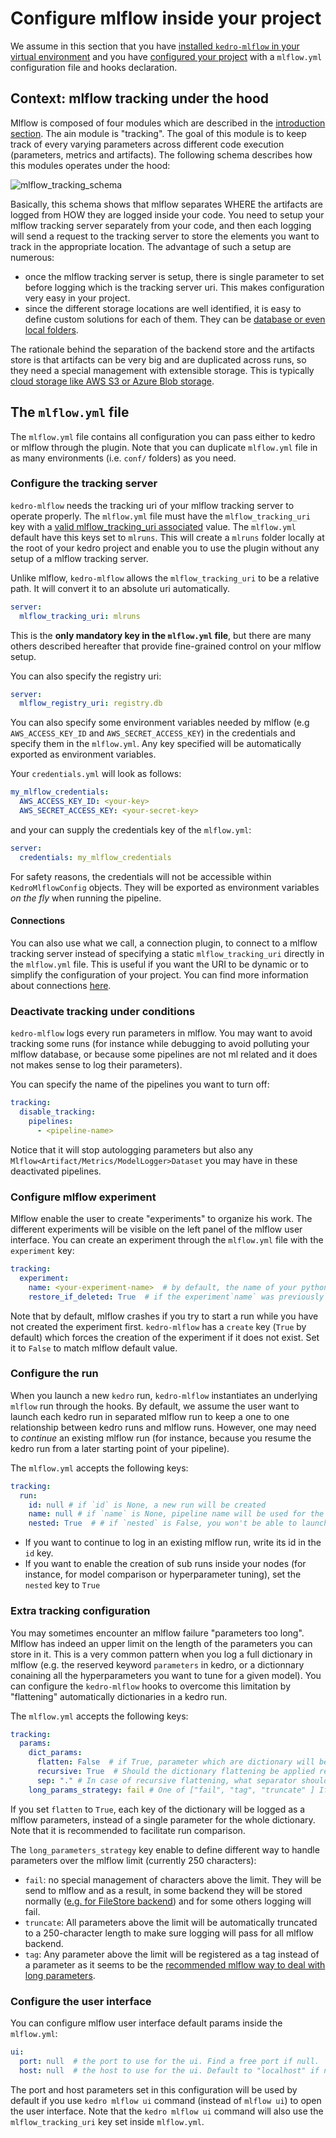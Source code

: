 # Configure mlflow inside your project

We assume in this section that you have [installed `kedro-mlflow` in your virtual environment](../02_installation/01_installation.md) and you have [configured your project](../02_installation/02_setup.md) with a `mlflow.yml` configuration file and hooks declaration.

## Context: mlflow tracking under the hood

Mlflow is composed of four modules which are described in the [introduction section](../01_introduction/01_introduction.md). The ain module is "tracking". The goal of this module is to keep track of every varying parameters across different code execution (parameters, metrics and artifacts). The following schema describes how this modules operates under the hood:

![mlflow_tracking_schema](../imgs/mlflow_tracking_schema.png)

Basically, this schema shows that mlflow separates WHERE the artifacts are logged from HOW they are logged inside your code. You need to setup your mlflow tracking server separately from your code, and then each logging will send a request to the tracking server to store the elements you want to track in the appropriate location. The advantage of such a setup are numerous:

- once the mlflow tracking server is setup, there is single parameter to set before logging which is the tracking server uri. This makes configuration very easy in your project.
- since the different storage locations are well identified, it is easy to define custom solutions for each of them. They can be [database or even local folders](https://mlflow.org/docs/latest/tracking.html#mlflow-tracking-servers).

The rationale behind the separation of the backend store and the artifacts store is that artifacts can be very big and are duplicated across runs, so they need a special management with extensible storage. This is typically [cloud storage like AWS S3 or Azure Blob storage](https://mlflow.org/docs/latest/tracking.html#id10).

## The ``mlflow.yml`` file

The ``mlflow.yml`` file contains all configuration you can pass either to kedro or mlflow through the plugin. Note that you can duplicate `mlflow.yml` file in as many  environments (i.e. `conf/` folders) as you need.

### Configure the tracking server

``kedro-mlflow`` needs the tracking uri of your mlflow tracking server to operate properly. The ``mlflow.yml`` file must have the ``mlflow_tracking_uri`` key with a [valid mlflow_tracking_uri associated](https://mlflow.org/docs/latest/tracking.html#where-runs-are-recorded) value. The ``mlflow.yml`` default have this keys set to ``mlruns``. This will create a ``mlruns`` folder locally at the root of your kedro project and enable you to use the plugin without any setup of a mlflow tracking server.

Unlike mlflow, `kedro-mlflow` allows the `mlflow_tracking_uri` to be a relative path. It will convert it to an absolute uri automatically.

```yaml
server:
  mlflow_tracking_uri: mlruns
```

This is the **only mandatory key in the `mlflow.yml` file**, but there are many others described hereafter that provide fine-grained control on your mlflow setup.

You can also specify the registry uri:

```yaml
server:
  mlflow_registry_uri: registry.db
```

You can also specify some environment variables needed by mlflow (e.g `AWS_ACCESS_KEY_ID` and `AWS_SECRET_ACCESS_KEY`) in the credentials and specify them in the `mlflow.yml`. Any key specified will be automatically exported as environment variables.

Your `credentials.yml` will look as follows:

```yaml
my_mlflow_credentials:
  AWS_ACCESS_KEY_ID: <your-key>
  AWS_SECRET_ACCESS_KEY: <your-secret-key>
```

and your can supply the credentials key of the `mlflow.yml`:

```yaml
server:
  credentials: my_mlflow_credentials
```

For safety reasons, the credentials will not be accessible within `KedroMlflowConfig` objects. They will be exported as environment variables *on the fly* when running the pipeline.

#### Connections

You can also use what we call, a connection plugin, to connect to a mlflow tracking server instead of specifying a static `mlflow_tracking_uri` directly in the `mlflow.yml` file. This is useful if you want the URI to be dynamic or to simplify the configuration of your project. You can find more information about connections [here](../04_experimentation_tracking/07_connections.md).

### Deactivate tracking under conditions

`kedro-mlflow` logs every run parameters in mlflow. You may want to avoid tracking some runs (for instance while debugging to avoid polluting your mlflow database, or because some pipelines are not ml related and it does not makes sense to log their parameters).

You can specify the name of the pipelines you want to turn off:

```yaml
tracking:
  disable_tracking:
    pipelines:
      - <pipeline-name>
```

Notice that it will stop autologging parameters but also any `Mlflow<Artifact/Metrics/ModelLogger>Dataset` you may have in these deactivated pipelines.

### Configure mlflow experiment

Mlflow enable the user to create "experiments" to organize his work. The different experiments will be visible on the left panel of the mlflow user interface. You can create an experiment through the `mlflow.yml` file with the `experiment` key:

```yaml
tracking:
  experiment:
    name: <your-experiment-name>  # by default, the name of your python package in your kedro project
    restore_if_deleted: True  # if the experiment`name` was previously deleted experiment, should we restore it?
```

Note that by default, mlflow crashes if you try to start a run while you have not created the experiment first. `kedro-mlflow` has a `create` key (`True` by default) which forces the creation of the experiment if it does not exist. Set it to `False` to match mlflow default value.

### Configure the run

When you launch a new `kedro` run, `kedro-mlflow` instantiates an underlying `mlflow` run through the hooks. By default, we assume the user want to launch each kedro run in separated mlflow run to keep a one to one relationship between kedro runs and mlflow runs. However, one may need to *continue* an existing mlflow run (for instance, because you resume the kedro run from a later starting point of your pipeline).

The `mlflow.yml` accepts the following keys:

```yaml
tracking:
  run:
    id: null # if `id` is None, a new run will be created
    name: null # if `name` is None, pipeline name will be used for the run name
    nested: True  # # if `nested` is False, you won't be able to launch sub-runs inside your nodes
```

- If you want to continue to log in an existing mlflow run, write its id in the `id` key.
- If you want to enable the creation of sub runs inside your nodes (for instance, for model comparison or hyperparameter tuning), set the `nested` key to `True`

### Extra tracking configuration

You may sometimes encounter an mlflow failure "parameters too long". Mlflow has indeed an upper limit on the length of the parameters you can store in it. This is a very common pattern when you log a full dictionary in mlflow (e.g. the reserved keyword `parameters` in kedro, or a dictionnary conaining all the hyperparameters you want to tune for a given model). You can configure the `kedro-mlflow` hooks to overcome this limitation by "flattening" automatically dictionaries in a kedro run.

The `mlflow.yml` accepts the following keys:

```yaml
tracking:
  params:
    dict_params:
      flatten: False  # if True, parameter which are dictionary will be splitted in multiple parameters when logged in mlflow, one for each key.
      recursive: True  # Should the dictionary flattening be applied recursively (i.e for nested dictionaries)? Not use if `flatten_dict_params` is False.
      sep: "." # In case of recursive flattening, what separator should be used between the keys? E.g. {hyperaparam1: {p1:1, p2:2}} will be logged as hyperaparam1.p1 and hyperaparam1.p2 in mlflow.
    long_params_strategy: fail # One of ["fail", "tag", "truncate" ] If a parameter is above mlflow limit (currently 250), what should kedro-mlflow do? -> fail, set as a tag instead of a parameter, or truncate it to its 250 first letters?
```

If you set `flatten` to `True`, each key of the dictionary will be logged as a mlflow parameters, instead of a single parameter for the whole dictionary. Note that it is recommended to facilitate run comparison.

The `long_parameters_strategy` key enable to define different way to handle parameters over the mlflow limit (currently 250 characters):

- `fail`: no special management of characters above the limit. They will be send to mlflow and as a result, in some backend they will be stored normally ([e.g. for FileStore backend](https://github.com/mlflow/mlflow/issues/2814#issuecomment-628284425)) and for some others logging will fail.
- `truncate`: All parameters above the limit will be automatically truncated to a 250-character length to make sure logging will pass for all mlflow backend.
- `tag`: Any parameter above the limit will be registered as a tag instead of a parameter as it seems to be the [recommended mlflow way to deal with long parameters](https://github.com/mlflow/mlflow/issues/1976).

### Configure the user interface

You can configure mlflow user interface default params inside the `mlflow.yml`:

```yaml
ui:
  port: null  # the port to use for the ui. Find a free port if null.
  host: null  # the host to use for the ui. Default to "localhost" if null.
```

The port and host parameters set in this configuration will be used by default if you use `kedro mlflow ui` command (instead of `mlflow ui`) to open the user interface. Note that the `kedro mlflow ui` command will also use the `mlflow_tracking_uri` key set inside `mlflow.yml`.
